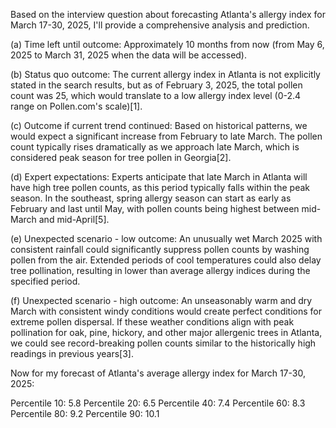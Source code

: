 Based on the interview question about forecasting Atlanta's allergy index for March 17-30, 2025, I'll provide a comprehensive analysis and prediction.

(a) Time left until outcome: Approximately 10 months from now (from May 6, 2025 to March 31, 2025 when the data will be accessed).

(b) Status quo outcome: The current allergy index in Atlanta is not explicitly stated in the search results, but as of February 3, 2025, the total pollen count was 25, which would translate to a low allergy index level (0-2.4 range on Pollen.com's scale)[1].

(c) Outcome if current trend continued: Based on historical patterns, we would expect a significant increase from February to late March. The pollen count typically rises dramatically as we approach late March, which is considered peak season for tree pollen in Georgia[2].

(d) Expert expectations: Experts anticipate that late March in Atlanta will have high tree pollen counts, as this period typically falls within the peak season. In the southeast, spring allergy season can start as early as February and last until May, with pollen counts being highest between mid-March and mid-April[5].

(e) Unexpected scenario - low outcome: An unusually wet March 2025 with consistent rainfall could significantly suppress pollen counts by washing pollen from the air. Extended periods of cool temperatures could also delay tree pollination, resulting in lower than average allergy indices during the specified period.

(f) Unexpected scenario - high outcome: An unseasonably warm and dry March with consistent windy conditions would create perfect conditions for extreme pollen dispersal. If these weather conditions align with peak pollination for oak, pine, hickory, and other major allergenic trees in Atlanta, we could see record-breaking pollen counts similar to the historically high readings in previous years[3].

Now for my forecast of Atlanta's average allergy index for March 17-30, 2025:

Percentile 10: 5.8
Percentile 20: 6.5
Percentile 40: 7.4
Percentile 60: 8.3
Percentile 80: 9.2
Percentile 90: 10.1